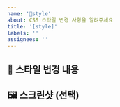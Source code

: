 ```yaml
---
name: '🎨style'
about: CSS 스타일 변경 사항을 알려주세요
title: '[style]'
labels: ''
assignees: ''
---
```


## 🎨 스타일 변경 내용

## 🖼️ 스크린샷 (선택)
